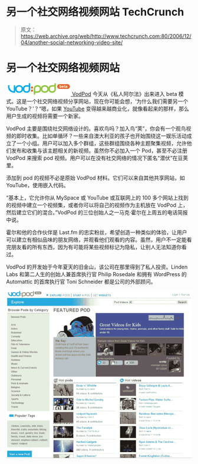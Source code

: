 # 另一个社交网络视频网站 TechCrunch

> 原文：<https://web.archive.org/web/http://www.techcrunch.com:80/2006/12/04/another-social-networking-video-site/>

# 另一个社交网络视频网站

[![vodpod_logo.jpg](img/9300f95ce9a41be58a8aaa921710f425.png) ](https://web.archive.org/web/20230207093426/http://vodpod.com/beta_home) [VodPod](https://web.archive.org/web/20230207093426/http://vodpod.com/beta_home) 今天从《私人阿尔法》出来进入 beta 模式。这是一个社交网络视频分享网站，现在你可能会想，‘为什么我们需要另一个 YouTube？’？“嗯，如果 [YouTube](https://web.archive.org/web/20230207093426/https://techcrunch.com/tag/YouTube/) 变得越来越商业化，就像看起来的那样，那么用户生成的视频将需要一个新家。

VodPod 主要是围绕社交网络设计的。喜欢鸟吗？加入鸟“荚”，你会有一个观鸟视频的即时收集。比如单循环？一些来自澳大利亚的孩子也开始围绕这一娱乐活动成立了一个小组。用户可以加入多个群组，这些群组围绕各种主题聚集视频，允许他们发布和收集与该主题相关的新视频。虽然你不必加入一个 Pod，甚至不必注册 VodPod 来搜索 pod 视频。用户可以在没有社交网络的情况下匿名“潜伏”在豆荚里。

添加到 pod 的视频不必是原始 VodPod 材料。它们可以来自其他共享网站，如 YouTube，使用嵌入代码。

“基本上，它允许你从 MySpace 或 YouTube 或互联网上的 100 多个网站上找到的视频中建立一个视频集，或者你可以将自己的视频作为主机放在 VodPod 上，然后建立它们的混合。”VodPod 的三位创始人之一马克·霍尔在上周五的电话简报中说。

霍尔和他的合作伙伴是 Last.fm 的忠实粉丝，希望创造一种类似的体验，让用户可以建立有相似品味的朋友网络，并观看他们观看的内容。虽然，用户不一定能看完朋友看的所有东西，因为有可能将某些视频标记为隐私，让别人无法知道你看过。

VodPod 的开发始于今年夏天的旧金山，该公司在那里得到了私人投资。Linden Labs 和第二人生的创始人兼首席执行官 Philip Rosedale 和拥有 WordPress 的 Automattic 的首席执行官 Toni Schneider 都是公司的外部顾问。

![vodpod_screen.jpg](img/bc6a73abbd855744859d6ac385ac31ca.png)